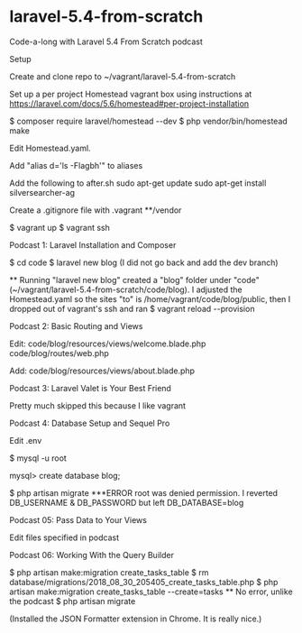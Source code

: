 # laravel-5.4-from-scratch
Code-a-long with Laravel 5.4 From Scratch podcast

Setup

Create and clone repo to ~/vagrant/laravel-5.4-from-scratch

Set up a per project Homestead vagrant box using instructions at https://laravel.com/docs/5.6/homestead#per-project-installation

$ composer require laravel/homestead --dev
$ php vendor/bin/homestead make

Edit Homestead.yaml.  

Add "alias d='ls -Flagbh'" to aliases

Add the following to after.sh
  sudo apt-get update 
  sudo apt-get install silversearcher-ag

Create a .gitignore file with 
  .vagrant
  **/vendor

$ vagrant up
$ vagrant ssh

Podcast 1: Laravel Installation and Composer 


$ cd code
$ laravel new blog
(I did not go back and add the dev branch)

** Running "laravel new blog" created a "blog" folder under "code" (~/vagrant/laravel-5.4-from-scratch/code/blog).  I adjusted the Homestead.yaml so the sites "to" is /home/vagrant/code/blog/public, then I dropped out of vagrant's ssh and ran
$ vagrant reload --provision


Podcast 2: Basic Routing and Views 

Edit:
  code/blog/resources/views/welcome.blade.php
  code/blog/routes/web.php
  
Add:
    code/blog/resources/views/about.blade.php
    
    
Podcast 3: Laravel Valet is Your Best Friend 

Pretty much skipped this because I like vagrant


Podcast 4: Database Setup and Sequel Pro 

Edit .env

$ mysql -u root

mysql> create database blog;

$ php artisan migrate
***ERROR
root was denied permission.
I reverted DB_USERNAME & DB_PASSWORD but left DB_DATABASE=blog


Podcast 05: Pass Data to Your Views 

Edit files specified in podcast



Podcast 06: Working With the Query Builder 

$ php artisan make:migration create_tasks_table
$ rm database/migrations/2018_08_30_205405_create_tasks_table.php
$ php artisan make:migration create_tasks_table --create=tasks
** No error, unlike the podcast
$ php artisan migrate

(Installed the JSON Formatter extension in Chrome.  It is really nice.)


